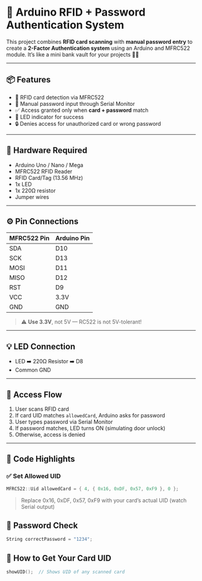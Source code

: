 # 🔐 Arduino RFID + Password Authentication System

This project combines **RFID card scanning** with **manual password entry** to create a **2-Factor Authentication system** using an Arduino and MFRC522 module. It’s like a mini bank vault for your projects 🏦✨

---

## 📦 Features

- 🪪 RFID card detection via MFRC522
- 🔢 Manual password input through Serial Monitor
- ✅ Access granted only when **card + password** match
- 🚨 LED indicator for success
- 🔒 Denies access for unauthorized card or wrong password

---

## 🧰 Hardware Required

- Arduino Uno / Nano / Mega
- MFRC522 RFID Reader
- RFID Card/Tag (13.56 MHz)
- 1x LED
- 1x 220Ω resistor
- Jumper wires

---

## ⚙️ Pin Connections

| MFRC522 Pin | Arduino Pin |
|-------------|-------------|
| SDA         | D10         |
| SCK         | D13         |
| MOSI        | D11         |
| MISO        | D12         |
| RST         | D9          |
| VCC         | 3.3V        |
| GND         | GND         |

> ⚠️ **Use 3.3V**, not 5V — RC522 is not 5V-tolerant!

---

## 💡 LED Connection

- LED ➡️ 220Ω Resistor ➡️ D8  
- Common GND

---

## 🔐 Access Flow

1. User scans RFID card
2. If card UID matches `allowedCard`, Arduino asks for password
3. User types password via Serial Monitor
4. If password matches, LED turns ON (simulating door unlock)
5. Otherwise, access is denied

---

## 🔎 Code Highlights

### ✅ Set Allowed UID

```cpp
MFRC522::Uid allowedCard = { 4, { 0x16, 0xDF, 0x57, 0xF9 }, 0 };
```
>Replace 0x16, 0xDF, 0x57, 0xF9 with your card’s actual UID (watch Serial output)

## 🔐 Password Check
```cpp
String correctPassword = "1234";
```
## 🧪 How to Get Your Card UID
```cpp
showUID();  // Shows UID of any scanned card
```